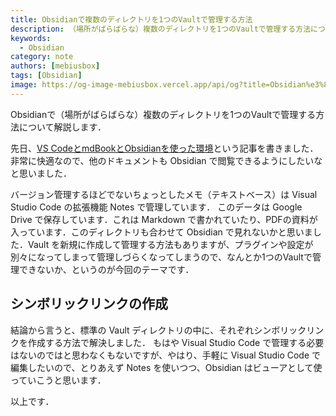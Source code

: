 ```yaml
---
title: Obsidianで複数のディレクトリを1つのVaultで管理する方法
description: （場所がばらばらな）複数のディレクトリを1つのVaultで管理する方法について
keywords:
  - Obsidian
category: note
authors: [mebiusbox]
tags: [Obsidian]
image: https://og-image-mebiusbox.vercel.app/api/og?title=Obsidian%e3%81%a7%e8%a4%87%e6%95%b0%e3%81%ae%e3%83%87%e3%82%a3%e3%83%ac%e3%82%af%e3%83%88%e3%83%aa%e3%82%921%e3%81%a4%e3%81%aeVault%e3%81%a7%e7%ae%a1%e7%90%86%e3%81%99%e3%82%8b%e6%96%b9%e6%b3%95&subtitle=%ef%bc%88%e5%a0%b4%e6%89%80%e3%81%8c%e3%81%b0%e3%82%89%e3%81%b0%e3%82%89%e3%81%aa%ef%bc%89%e8%a4%87%e6%95%b0%e3%81%ae%e3%83%87%e3%82%a3%e3%83%ac%e3%82%af%e3%83%88%e3%83%aa%e3%82%921%e3%81%a4%e3%81%aeVault%e3%81%a7%e7%ae%a1%e7%90%86%e3%81%99%e3%82%8b%e6%96%b9%e6%b3%95%e3%81%ab%e3%81%a4%e3%81%84%e3%81%a6&date=2025%2F03%2F29&tags=Obsidian
---
```


Obsidianで（場所がばらばらな）複数のディレクトリを1つのVaultで管理する方法について解説します．

<!-- truncate -->

先日、[VS CodeとmdBookとObsidianを使った環境](/blog/2025/03/23/vscode-mdbook-obsidian)という記事を書きました．
非常に快適なので、他のドキュメントも Obsidian で閲覧できるようにしたいなと思いました．

バージョン管理するほどでないちょっとしたメモ（テキストベース）は Visual Studio Code の拡張機能 Notes で管理しています．
このデータは Google Drive で保存しています．これは Markdown で書かれていたり、PDFの資料が入っています．このディレクトリも合わせて Obsidian で見れないかと思いました．Vault を新規に作成して管理する方法もありますが、プラグインや設定が別々になってしまって管理しづらくなってしまうので、なんとか1つのVaultで管理できないか、というのが今回のテーマです．

## シンボリックリンクの作成

結論から言うと、標準の Vault ディレクトリの中に、それぞれシンボリックリンクを作成する方法で解決しました．
もはや Visual Studio Code で管理する必要はないのではと思わなくもないですが、やはり、手軽に Visual Studio Code で編集したいので、とりあえず Notes を使いつつ、Obsidian はビューアとして使っていこうと思います．

以上です．
